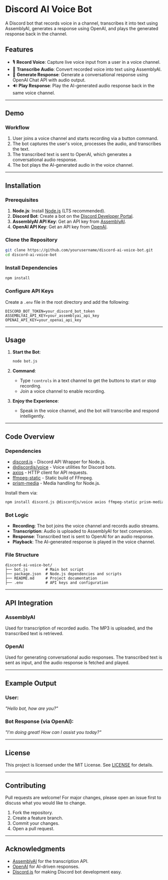 
# Discord AI Voice Bot

A Discord bot that records voice in a channel, transcribes it into text using AssemblyAI, generates a response using OpenAI, and plays the generated response back in the channel.

## Features

- 🎙️ **Record Voice**: Capture live voice input from a user in a voice channel.
- 📝 **Transcribe Audio**: Convert recorded voice into text using AssemblyAI.
- 🤖 **Generate Response**: Generate a conversational response using OpenAI Chat API with audio output.
- 🔊 **Play Response**: Play the AI-generated audio response back in the same voice channel.

---

## Demo

### Workflow
1. User joins a voice channel and starts recording via a button command.
2. The bot captures the user's voice, processes the audio, and transcribes the text.
3. The transcribed text is sent to OpenAI, which generates a conversational audio response.
4. The bot plays the AI-generated audio in the voice channel.

---

## Installation

### Prerequisites

1. **Node.js**: Install [Node.js](https://nodejs.org) (LTS recommended).
2. **Discord Bot**: Create a bot on the [Discord Developer Portal](https://discord.com/developers/applications).
3. **AssemblyAI API Key**: Get an API key from [AssemblyAI](https://www.assemblyai.com/).
4. **OpenAI API Key**: Get an API key from [OpenAI](https://platform.openai.com/signup/).

### Clone the Repository

```bash
git clone https://github.com/yourusername/discord-ai-voice-bot.git
cd discord-ai-voice-bot
```

### Install Dependencies

```bash
npm install
```

### Configure API Keys

Create a `.env` file in the root directory and add the following:
```env
DISCORD_BOT_TOKEN=your_discord_bot_token
ASSEMBLYAI_API_KEY=your_assemblyai_api_key
OPENAI_API_KEY=your_openai_api_key
```

---

## Usage

1. **Start the Bot**:
   ```bash
   node bot.js
   ```

2. **Command**:
   - Type `!controls` in a text channel to get the buttons to start or stop recording.
   - Join a voice channel to enable recording.

3. **Enjoy the Experience**:
   - Speak in the voice channel, and the bot will transcribe and respond intelligently.

---

## Code Overview

### Dependencies

- [discord.js](https://discord.js.org/) - Discord API Wrapper for Node.js.
- [@discordjs/voice](https://github.com/discordjs/voice) - Voice utilities for Discord bots.
- [axios](https://axios-http.com/) - HTTP client for API requests.
- [ffmpeg-static](https://github.com/eugeneware/ffmpeg-static) - Static build of FFmpeg.
- [prism-media](https://github.com/amishshah/prism-media) - Media handling for Node.js.

Install them via:
```bash
npm install discord.js @discordjs/voice axios ffmpeg-static prism-media
```

### Bot Logic

- **Recording**: The bot joins the voice channel and records audio streams.
- **Transcription**: Audio is uploaded to AssemblyAI for text conversion.
- **Response**: Transcribed text is sent to OpenAI for an audio response.
- **Playback**: The AI-generated response is played in the voice channel.

### File Structure

```plaintext
discord-ai-voice-bot/
├── bot.js        # Main bot script
├── package.json  # Node.js dependencies and scripts
├── README.md     # Project documentation
├── .env          # API keys and configuration
```

---

## API Integration

### AssemblyAI

Used for transcription of recorded audio. The MP3 is uploaded, and the transcribed text is retrieved.

### OpenAI

Used for generating conversational audio responses. The transcribed text is sent as input, and the audio response is fetched and played.

---

## Example Output

### User: 
*"Hello bot, how are you?"*

### Bot Response (via OpenAI):
*"I'm doing great! How can I assist you today?"*

---

## License

This project is licensed under the MIT License. See [LICENSE](LICENSE) for details.

---

## Contributing

Pull requests are welcome! For major changes, please open an issue first to discuss what you would like to change.

1. Fork the repository.
2. Create a feature branch.
3. Commit your changes.
4. Open a pull request.

---

## Acknowledgments

- [AssemblyAI](https://assemblyai.com) for the transcription API.
- [OpenAI](https://openai.com) for AI-driven responses.
- [Discord.js](https://discord.js.org) for making Discord bot development easy.
